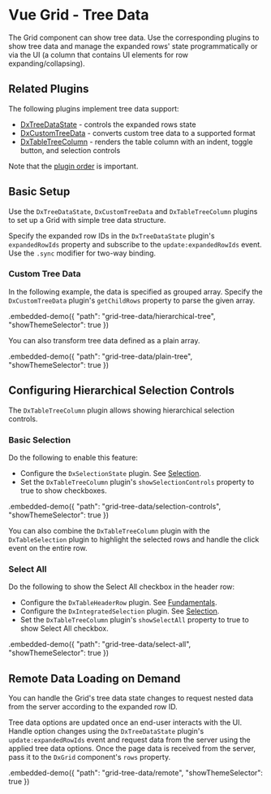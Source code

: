 # Vue Grid - Tree Data

The Grid component can show tree data. Use the corresponding plugins to show tree data and manage the expanded rows' state programmatically or via the UI (a column that contains UI elements for row expanding/collapsing).

## Related Plugins

The following plugins implement tree data support:

- [DxTreeDataState](../reference/tree-data-state.md) - controls the expanded rows state
- [DxCustomTreeData](../reference/custom-tree-data.md) - converts custom tree data to a supported format
- [DxTableTreeColumn](../reference/table-tree-column.md) - renders the table column with an indent, toggle button, and selection controls

Note that the [plugin order](./plugin-overview.md#plugin-order) is important.

## Basic Setup

Use the `DxTreeDataState`, `DxCustomTreeData` and `DxTableTreeColumn` plugins to set up a Grid with simple tree data structure.

Specify the expanded row IDs in the `DxTreeDataState` plugin's `expandedRowIds` property and subscribe to the `update:expandedRowIds` event. Use the `.sync` modifier for two-way binding.

### Custom Tree Data

In the following example, the data is specified as grouped array. Specify the `DxCustomTreeData` plugin's `getChildRows` property to parse the given array.

.embedded-demo({ "path": "grid-tree-data/hierarchical-tree", "showThemeSelector": true })

You can also transform tree data defined as a plain array.

.embedded-demo({ "path": "grid-tree-data/plain-tree", "showThemeSelector": true })

## Configuring Hierarchical Selection Controls

The `DxTableTreeColumn` plugin allows showing hierarchical selection controls.

### Basic Selection

Do the following to enable this feature:

- Configure the `DxSelectionState` plugin. See [Selection](selection.md).
- Set the `DxTableTreeColumn` plugin's `showSelectionControls` property to true to show checkboxes.

.embedded-demo({ "path": "grid-tree-data/selection-controls", "showThemeSelector": true })

You can also combine the `DxTableTreeColumn` plugin with the `DxTableSelection` plugin to highlight the selected rows and handle the click event on the entire row.

### Select All

Do the following to show the Select All checkbox in the header row:

- Configure the `DxTableHeaderRow` plugin. See [Fundamentals](fundamentals.md).
- Configure the `DxIntegratedSelection` plugin. See [Selection](selection.md).
- Set the `DxTableTreeColumn` plugin's `showSelectAll` property to true to show Select All checkbox.

.embedded-demo({ "path": "grid-tree-data/select-all", "showThemeSelector": true })

## Remote Data Loading on Demand

You can handle the Grid's tree data state changes to request nested data from the server according to the expanded row ID.

Tree data options are updated once an end-user interacts with the UI. Handle option changes using the `DxTreeDataState` plugin's `update:expandedRowIds` event and request data from the server using the applied tree data options. Once the page data is received from the server, pass it to the `DxGrid` component's `rows` property.

.embedded-demo({ "path": "grid-tree-data/remote", "showThemeSelector": true })
